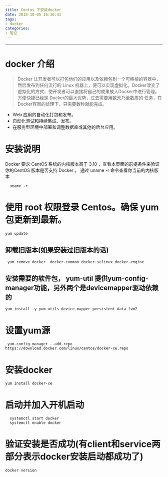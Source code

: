 ```yaml
---
title: Centos 下安装docker
date: 2018-10-05 16:30:41
tags:
- docker
categories:
- 笔记
---
```


----------
# docker 介绍

  >Docker 让开发者可以打包他们的应用以及依赖包到一个可移植的容器中，然后发布到任何流行的 Linux 机器上，便可以实现虚拟化。Docker改变了虚拟化的方式，使开发者可以直接将自己的成果放入Docker中进行管理。方便快捷已经是 Docker的最大优势，过去需要用数天乃至数周的	任务，在Docker容器的处理下，只需要数秒就能完成。
  - Web 应用的自动化打包和发布。
  - 自动化测试和持续集成、发布。
  - 在服务型环境中部署和调整数据库或其他的后台应用。   


# 安装说明
  Docker 要求 CentOS 系统的内核版本高于 3.10 ，查看本页面的前提条件来验证你的CentOS 版本是否支持 Docker 。
  通过 uname -r 命令查看你当前的内核版本
```
  uname -r
```
# 使用 root 权限登录 Centos。确保 yum 包更新到最新。
```
yum update
```
## 卸载旧版本(如果安装过旧版本的话)
```
 yum remove docker  docker-common docker-selinux docker-engine
```
## 安装需要的软件包， yum-util 提供yum-config-manager功能，另外两个是devicemapper驱动依赖的
```
yum install -y yum-utils device-mapper-persistent-data lvm2
```
# 设置yum源
```
 yum-config-manager --add-repo https://download.docker.com/linux/centos/docker-ce.repo
```
# 安装docker
```
yum install docker-ce
```
# 启动并加入开机启动
```
  systemctl start docker
  systemctl enable docker
```
# 验证安装是否成功(有client和service两部分表示docker安装启动都成功了)
```
docker version
```
